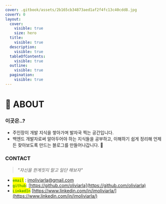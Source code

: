 ```yaml
---
cover: .gitbook/assets/2b165cb34873aed1af2f4fc13c40cdd8.jpg
coverY: 0
layout:
  cover:
    visible: true
    size: hero
  title:
    visible: true
  description:
    visible: true
  tableOfContents:
    visible: true
  outline:
    visible: true
  pagination:
    visible: true
---
```


# 🐶 ABOUT

### 이곳은..?

* 주인장이 개발 지식을 쌓아가며 발자국 찍는 공간입니다.
* 백엔드 개발자로써 알아두어야 하는 지식들을 공부하고, 이해하기 쉽게 정리해 언제든 찾아보도록 만드는 블로그를 만들어나갑니다. 💐

### CONTACT

> _"자신을 한계짓지 말고 일단 해보자"_

* <mark style="color:green;">`email`</mark> : imoliviarla@gmail.com
* <mark style="color:green;">`github`</mark>: [https://github.com/oliviarla](https://github.com/oliviarla)
* <mark style="color:green;">`LinkedIn`</mark> [https://www.linkedin.com/in/imoliviarla/](https://www.linkedin.com/in/imoliviarla/)
